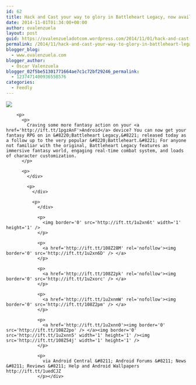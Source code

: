 ```yaml
---
id: 62
title: Hack and Cast your way to glory in Battleheart Legacy, now available on Google Play
date: 2014-11-01T01:34:00+00:00
author: ovalenzuela
layout: post
guid: https://ovalenzueladotcom.wordpress.com/2014/11/01/hack-and-cast-your-way-to-glory-in-battleheart-legacy-now-available-on-google-play
permalink: /2014/11/hack-and-cast-your-way-to-glory-in-battleheart-legacy-now-available-on-google-play.html
blogger_blog:
  - www.ovalenzuela.com
blogger_author:
  - Oscar Valenzuela
blogger_02f5be51301771664ae7c1c72bf29246_permalink:
  - 1237471400936558576
categories:
  - Feedly
---
```

<div>
  <div>
    <div>
      <div>
        <p>
          <a href='http://ift.tt/108Z2pc' title='Hack and Cast your way to glory in Battleheart Legacy, now available on Google Play'><img src='http://ift.tt/1u2xn6p' /> </a>
        </p>
        
        <p>
          <p>
            Craving some more fantasy action on your <a href='http://ift.tt/1pgzAnF'>Android</a> device? You can now get your fantasy RPG on in &#8220;Battleheart Legacy,&#8221; released today as a follow up to the very popular &#8220;Battleheart.&#8221; For anyone not familiar with the original, Battleheart Legacy features an immersive fantasy world, engaging real-time combat system, and loads of character customization.
          </p>
          
          <p>
            </div> 
            
            <p>
              </div> 
              
              <p>
                </div> 
                
                <p>
                  <img border='0' src='http://ift.tt/1u2xn6t' width='1' height='1' />
                </p>
                
                <p>
                  <a href='http://ift.tt/108Z28M' rel='nofollow'><img border='0' src='http://ift.tt/1u2xn6D' /> </a>
                </p>
                
                <p>
                  <a href='http://ift.tt/108Z2pk' rel='nofollow'><img border='0' src='http://ift.tt/1u2xorc' /> </a>
                </p>
                
                <p>
                  <a href='http://ift.tt/1u2xnmW' rel='nofollow'><img border='0' src='http://ift.tt/108Z2pm' /> </a>
                </p>
                
                <p>
                  <a href='http://ift.tt/1u2xnn0'><img border='0' src='http://ift.tt/108Z2po' /> </a><img border='0' src='http://ift.tt/1u2xnn5' width='1' height='1' /><img src='http://ift.tt/108Z54j' width='1' height='1' />
                </p>
                
                <p>
                  via Android Central &#8211; Android Forums &#8211; News &#8211; Reviews &#8211; Help and Android Wallpapers http://ift.tt/1uedCJZ
                </p></div>